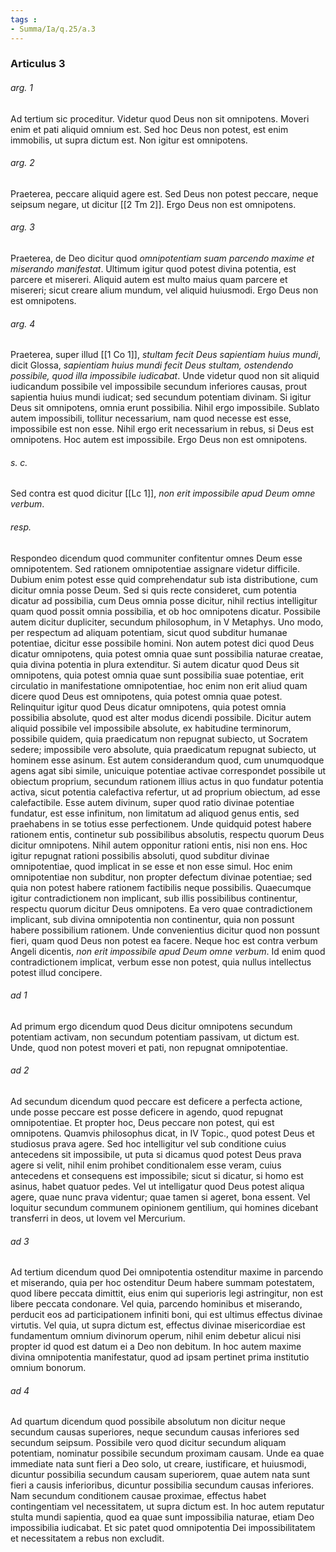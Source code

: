 ```yaml
---
tags : 
- Summa/Ia/q.25/a.3
---
```


### Articulus 3

###### arg. 1
Ad tertium sic proceditur. Videtur quod Deus non sit omnipotens. Moveri enim et pati aliquid omnium est. Sed hoc Deus non potest, est enim immobilis, ut supra dictum est. Non igitur est omnipotens.

###### arg. 2
Praeterea, peccare aliquid agere est. Sed Deus non potest peccare, neque seipsum negare, ut dicitur [[2 Tm 2]]. Ergo Deus non est omnipotens.

###### arg. 3
Praeterea, de Deo dicitur quod *omnipotentiam suam parcendo maxime et miserando manifestat*. Ultimum igitur quod potest divina potentia, est parcere et misereri. Aliquid autem est multo maius quam parcere et misereri; sicut creare alium mundum, vel aliquid huiusmodi. Ergo Deus non est omnipotens.

###### arg. 4
Praeterea, super illud [[1 Co 1]], *stultam fecit Deus sapientiam huius mundi*, dicit Glossa, *sapientiam huius mundi fecit Deus stultam, ostendendo possibile, quod illa impossibile iudicabat*. Unde videtur quod non sit aliquid iudicandum possibile vel impossibile secundum inferiores causas, prout sapientia huius mundi iudicat; sed secundum potentiam divinam. Si igitur Deus sit omnipotens, omnia erunt possibilia. Nihil ergo impossibile. Sublato autem impossibili, tollitur necessarium, nam quod necesse est esse, impossibile est non esse. Nihil ergo erit necessarium in rebus, si Deus est omnipotens. Hoc autem est impossibile. Ergo Deus non est omnipotens.

###### s. c.
Sed contra est quod dicitur [[Lc 1]], *non erit impossibile apud Deum omne verbum*.

###### resp.
Respondeo dicendum quod communiter confitentur omnes Deum esse omnipotentem. Sed rationem omnipotentiae assignare videtur difficile. Dubium enim potest esse quid comprehendatur sub ista distributione, cum dicitur omnia posse Deum. Sed si quis recte consideret, cum potentia dicatur ad possibilia, cum Deus omnia posse dicitur, nihil rectius intelligitur quam quod possit omnia possibilia, et ob hoc omnipotens dicatur. Possibile autem dicitur dupliciter, secundum philosophum, in V Metaphys. Uno modo, per respectum ad aliquam potentiam, sicut quod subditur humanae potentiae, dicitur esse possibile homini. Non autem potest dici quod Deus dicatur omnipotens, quia potest omnia quae sunt possibilia naturae creatae, quia divina potentia in plura extenditur. Si autem dicatur quod Deus sit omnipotens, quia potest omnia quae sunt possibilia suae potentiae, erit circulatio in manifestatione omnipotentiae, hoc enim non erit aliud quam dicere quod Deus est omnipotens, quia potest omnia quae potest. Relinquitur igitur quod Deus dicatur omnipotens, quia potest omnia possibilia absolute, quod est alter modus dicendi possibile. Dicitur autem aliquid possibile vel impossibile absolute, ex habitudine terminorum, possibile quidem, quia praedicatum non repugnat subiecto, ut Socratem sedere; impossibile vero absolute, quia praedicatum repugnat subiecto, ut hominem esse asinum. Est autem considerandum quod, cum unumquodque agens agat sibi simile, unicuique potentiae activae correspondet possibile ut obiectum proprium, secundum rationem illius actus in quo fundatur potentia activa, sicut potentia calefactiva refertur, ut ad proprium obiectum, ad esse calefactibile. Esse autem divinum, super quod ratio divinae potentiae fundatur, est esse infinitum, non limitatum ad aliquod genus entis, sed praehabens in se totius esse perfectionem. Unde quidquid potest habere rationem entis, continetur sub possibilibus absolutis, respectu quorum Deus dicitur omnipotens. Nihil autem opponitur rationi entis, nisi non ens. Hoc igitur repugnat rationi possibilis absoluti, quod subditur divinae omnipotentiae, quod implicat in se esse et non esse simul. Hoc enim omnipotentiae non subditur, non propter defectum divinae potentiae; sed quia non potest habere rationem factibilis neque possibilis. Quaecumque igitur contradictionem non implicant, sub illis possibilibus continentur, respectu quorum dicitur Deus omnipotens. Ea vero quae contradictionem implicant, sub divina omnipotentia non continentur, quia non possunt habere possibilium rationem. Unde convenientius dicitur quod non possunt fieri, quam quod Deus non potest ea facere. Neque hoc est contra verbum Angeli dicentis, *non erit impossibile apud Deum omne verbum*. Id enim quod contradictionem implicat, verbum esse non potest, quia nullus intellectus potest illud concipere.

###### ad 1
Ad primum ergo dicendum quod Deus dicitur omnipotens secundum potentiam activam, non secundum potentiam passivam, ut dictum est. Unde, quod non potest moveri et pati, non repugnat omnipotentiae.

###### ad 2
Ad secundum dicendum quod peccare est deficere a perfecta actione, unde posse peccare est posse deficere in agendo, quod repugnat omnipotentiae. Et propter hoc, Deus peccare non potest, qui est omnipotens. Quamvis philosophus dicat, in IV Topic., quod potest Deus et studiosus prava agere. Sed hoc intelligitur vel sub conditione cuius antecedens sit impossibile, ut puta si dicamus quod potest Deus prava agere si velit, nihil enim prohibet conditionalem esse veram, cuius antecedens et consequens est impossibile; sicut si dicatur, si homo est asinus, habet quatuor pedes. Vel ut intelligatur quod Deus potest aliqua agere, quae nunc prava videntur; quae tamen si ageret, bona essent. Vel loquitur secundum communem opinionem gentilium, qui homines dicebant transferri in deos, ut Iovem vel Mercurium.

###### ad 3
Ad tertium dicendum quod Dei omnipotentia ostenditur maxime in parcendo et miserando, quia per hoc ostenditur Deum habere summam potestatem, quod libere peccata dimittit, eius enim qui superioris legi astringitur, non est libere peccata condonare. Vel quia, parcendo hominibus et miserando, perducit eos ad participationem infiniti boni, qui est ultimus effectus divinae virtutis. Vel quia, ut supra dictum est, effectus divinae misericordiae est fundamentum omnium divinorum operum, nihil enim debetur alicui nisi propter id quod est datum ei a Deo non debitum. In hoc autem maxime divina omnipotentia manifestatur, quod ad ipsam pertinet prima institutio omnium bonorum.

###### ad 4
Ad quartum dicendum quod possibile absolutum non dicitur neque secundum causas superiores, neque secundum causas inferiores sed secundum seipsum. Possibile vero quod dicitur secundum aliquam potentiam, nominatur possibile secundum proximam causam. Unde ea quae immediate nata sunt fieri a Deo solo, ut creare, iustificare, et huiusmodi, dicuntur possibilia secundum causam superiorem, quae autem nata sunt fieri a causis inferioribus, dicuntur possibilia secundum causas inferiores. Nam secundum conditionem causae proximae, effectus habet contingentiam vel necessitatem, ut supra dictum est. In hoc autem reputatur stulta mundi sapientia, quod ea quae sunt impossibilia naturae, etiam Deo impossibilia iudicabat. Et sic patet quod omnipotentia Dei impossibilitatem et necessitatem a rebus non excludit.

